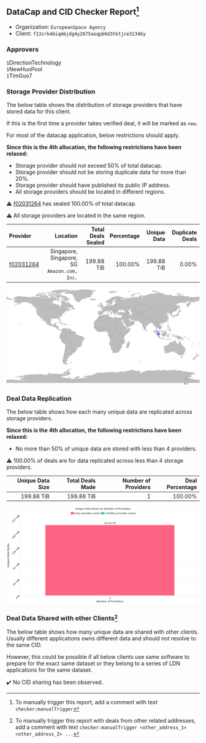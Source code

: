## DataCap and CID Checker Report[^1]
 - Organization: `EuropeanSpace Agency`
 - Client: `f13zrk4biqmbjdg4y2675aoqpb6d3tktjce32346y`
### Approvers
`1`DirectionTechnology<br/>`1`NewHuoPool<br/>`1`TimGuo7

### Storage Provider Distribution
The below table shows the distribution of storage providers that have stored data for this client.

If this is the first time a provider takes verified deal, it will be marked as `new`.

For most of the datacap application, below restrictions should apply.

**Since this is the 4th allocation, the following restrictions have been relaxed:**
 - Storage provider should not exceed 50% of total datacap.
 - Storage provider should not be storing duplicate data for more than 20%.
 - Storage provider should have published its public IP address.
 - All storage providers should be located in different regions.

⚠️ [f02031264](https://filfox.info/en/address/f02031264) has sealed 100.00% of total datacap.

⚠️ All storage providers are located in the same region.

| Provider                                              |                                        Location | Total Deals Sealed | Percentage | Unique Data | Duplicate Deals |
| :---------------------------------------------------- | ----------------------------------------------: | -----------------: | ---------: | ----------: | --------------: |
| [f02031264](https://filfox.info/en/address/f02031264) | Singapore, Singapore, SG<br/>`Amazon.com, Inc.` |         199.88 TiB |    100.00% |  199.88 TiB |           0.00% |

<img src="https://raw.githubusercontent.com/data-preservation-programs/filplus-checker-assets/main/filecoin-project/filecoin-plus-large-datasets/issues/1841/1681095444812.png"/>

### Deal Data Replication
The below table shows how each many unique data are replicated across storage providers.


**Since this is the 4th allocation, the following restrictions have been relaxed:**
- No more than 50% of unique data are stored with less than 4 providers.

⚠️ 100.00% of deals are for data replicated across less than 4 storage providers.

| Unique Data Size | Total Deals Made | Number of Providers | Deal Percentage |
| ---------------: | ---------------: | ------------------: | --------------: |
|       199.88 TiB |       199.88 TiB |                   1 |         100.00% |

<img src="https://raw.githubusercontent.com/data-preservation-programs/filplus-checker-assets/main/filecoin-project/filecoin-plus-large-datasets/issues/1841/1681095445549.png"/>

### Deal Data Shared with other Clients[^3]
The below table shows how many unique data are shared with other clients.
Usually different applications owns different data and should not resolve to the same CID.

However, this could be possible if all below clients use same software to prepare for the exact same dataset or they belong to a series of LDN applications for the same dataset.

✔️ No CID sharing has been observed.

[^1]: To manually trigger this report, add a comment with text `checker:manualTrigger`

[^2]: Deals from those addresses are combined into this report as they are specified with `checker:manualTrigger`

[^3]: To manually trigger this report with deals from other related addresses, add a comment with text `checker:manualTrigger <other_address_1> <other_address_2> ...`
